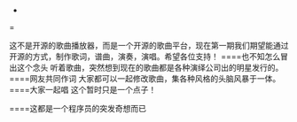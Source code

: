 -
=

这不是开源的歌曲播放器，而是一个开源的歌曲平台，现在第一期我们期望能通过开源的方式，制作歌词，谱曲，演奏，演唱。希望各位支持！
====也不知怎么冒出这个念头
听着歌曲，突然想到现在的歌曲都是各种演绎公司出的明星发行的。
====网友共同作词
大家都可以一起修改歌曲，集各种风格的头脑风暴于一体。
====大家一起唱
这个暂时只是一个点子！





====这都是一个程序员的突发奇想而已
